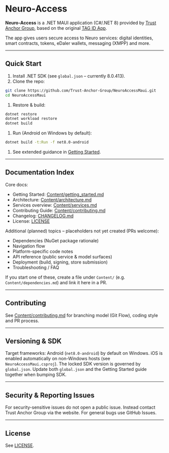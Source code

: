 # Neuro-Access

**Neuro-Access** is a .NET MAUI application (C#/.NET 8) provided by [Trust Anchor Group](https://trustanchorgroup.com/), based on the original [TAG ID App](https://github.com/Trust-Anchor-Group/IdApp).

The app gives users secure access to Neuro services: digital identities, smart contracts, tokens, eDaler wallets, messaging (XMPP) and more.

---

## Quick Start

1. Install .NET SDK (see `global.json` – currently 8.0.413).
1. Clone the repo:

```bash
git clone https://github.com/Trust-Anchor-Group/NeuroAccessMaui.git
cd NeuroAccessMaui
```

1. Restore & build:

```bash
dotnet restore
dotnet workload restore
dotnet build
```

1. Run (Android on Windows by default):

```bash
dotnet build -t:Run -f net8.0-android
```

1. See extended guidance in [Getting Started](Content/getting_started.md).

---

## Documentation Index

Core docs:

- Getting Started: [Content/getting_started.md](Content/getting_started.md)
- Architecture: [Content/architecture.md](Content/architecture.md)
- Services overview: [Content/services.md](Content/services.md)
- Contributing Guide: [Content/contributing.md](Content/contributing.md)
- Changelog: [CHANGELOG.md](CHANGELOG.md)
- License: [LICENSE](LICENSE)

Additional (planned) topics – placeholders not yet created (PRs welcome):

- Dependencies (NuGet package rationale)
- Navigation flow
- Platform-specific code notes
- API reference (public service & model surfaces)
- Deployment (build, signing, store submission)
- Troubleshooting / FAQ

If you start one of these, create a file under `Content/` (e.g. `Content/dependencies.md`) and link it here in a PR.

---

## Contributing

See [Content/contributing.md](Content/contributing.md) for branching model (Git Flow), coding style and PR process.

---

## Versioning & SDK

Target frameworks: Android (`net8.0-android`) by default on Windows. iOS is enabled automatically on non-Windows hosts (see `NeuroAccessMaui.csproj`). The locked SDK version is governed by `global.json`. Update both `global.json` and the Getting Started guide together when bumping SDK.

---

## Security & Reporting Issues

For security-sensitive issues do not open a public issue. Instead contact Trust Anchor Group via the website. For general bugs use GitHub Issues.

---

## License

See [LICENSE](LICENSE).
